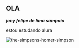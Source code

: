 ## OLA 

***jony felipe de lima sampaio***

estou estudando alura

![the-simpsons-homer-simpson](https://github.com/user-attachments/assets/75d91212-6d50-4fea-93a4-b575f28c8fde)



